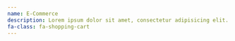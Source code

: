 ```yaml
---
name: E-Commerce
description: Lorem ipsum dolor sit amet, consectetur adipisicing elit. Minima maxime quam architecto quo inventore harum ex magni, dicta impedit.
fa-class: fa-shopping-cart
---
```


